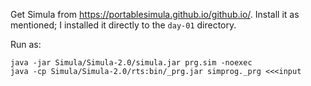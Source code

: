 Get Simula from https://portablesimula.github.io/github.io/.
Install it as mentioned; I installed it directly to the `day-01` directory.

Run as:
```
java -jar Simula/Simula-2.0/simula.jar prg.sim -noexec
java -cp Simula/Simula-2.0/rts:bin/_prg.jar simprog._prg <<<input
```
